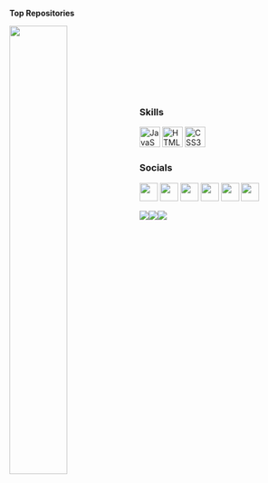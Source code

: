 <b>Top Repositories</b>

<div width="100%" align="center"><a href="https://github.com/Eldritch-Ships-Studios/Website" align="left"><img align="left" width="45%" src="https://github-readme-stats.vercel.app/api/pin/?username=Eldritch-Ships-Studios&repo=Website&title_color=0891b2&text_color=ffffff&icon_color=0891b2&bg_color=1c1917&hide_border=true&locale=en" /></a></div><br /><br /><br /><br /><br /><br /><br />

### Skills

<p align="left">
<a href="https://developer.mozilla.org/en-US/docs/Web/JavaScript" target="_blank" rel="noreferrer"><img src="https://raw.githubusercontent.com/danielcranney/readme-generator/main/public/icons/skills/javascript-colored.svg" width="36" height="36" alt="JavaScript" /></a>
<a href="https://developer.mozilla.org/en-US/docs/Glossary/HTML5" target="_blank" rel="noreferrer"><img src="https://raw.githubusercontent.com/danielcranney/readme-generator/main/public/icons/skills/html5-colored.svg" width="36" height="36" alt="HTML5" /></a>
<a href="https://www.w3.org/TR/CSS/#css" target="_blank" rel="noreferrer"><img src="https://raw.githubusercontent.com/danielcranney/readme-generator/main/public/icons/skills/css3-colored.svg" width="36" height="36" alt="CSS3" /></a>
</p>

### Socials

<p align="left"> <a href="https://discord.com/users/LightningCog#0929" target="_blank" rel="noreferrer"><img src="https://raw.githubusercontent.com/danielcranney/readme-generator/main/public/icons/socials/discord.svg" width="32" height="32" /></a> <a href="https://www.github.com/Eldritch-Ships-Studios" target="_blank" rel="noreferrer"><img src="https://raw.githubusercontent.com/danielcranney/readme-generator/main/public/icons/socials/github.svg" width="32" height="32" /></a> <a href="https://www.linkedin.com/in/merlesimmonsiii/" target="_blank" rel="noreferrer"><img src="https://raw.githubusercontent.com/danielcranney/readme-generator/main/public/icons/socials/linkedin.svg" width="32" height="32" /></a> <a href="https://www.twitter.com/LightningCog_" target="_blank" rel="noreferrer"><img src="https://raw.githubusercontent.com/danielcranney/readme-generator/main/public/icons/socials/twitter.svg" width="32" height="32" /></a> <a href="[https://www.youtube.com/c/UCcYjAOWxGSd-RWt2jJTY92Q](https://www.youtube.com/channel/UCcYjAOWxGSd-RWt2jJTY92Q)" target="_blank" rel="noreferrer"><img src="https://raw.githubusercontent.com/danielcranney/readme-generator/main/public/icons/socials/youtube.svg" width="32" height="32" /></a> <a href="https://www.twitch.tv/lightningcog" target="_blank" rel="noreferrer"><img src="https://raw.githubusercontent.com/danielcranney/readme-generator/main/public/icons/socials/twitch.svg" width="32" height="32" /></a></p>

<a href="https://www.twitter.com/LightningCog_" target="_blank" rel="noreferrer"><img
src="https://img.shields.io/twitter/follow/LightningCog_?logo=twitter&style=for-the-badge&color=0891b2&labelColor=1c1917"
/></a><a href="https://www.github.com/Eldritch-Ships-Studios" target="_blank" rel="noreferrer"><img
src="https://img.shields.io/github/followers/Eldritch-Ships-Studios?logo=github&style=for-the-badge&color=0891b2&labelColor=1c1917" /></a><a href="https://www.twitch.tv/lightningcog" target="_blank" rel="noreferrer"><img
src="https://img.shields.io/twitch/status/lightningcog?logo=twitchsx&style=for-the-badge&color=0891b2&labelColor=1c1917&label=TWITCH+STATUS" /></a>
